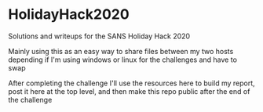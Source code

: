 # HolidayHack2020
Solutions and writeups for the SANS Holiday Hack 2020

Mainly using this as an easy way to share files between my two hosts depending if I'm using windows or linux for the challenges and have to swap


After completing the challenge I'll use the resources here to build my report, post it here at the top level, and then make this repo public after the end of the challenge
